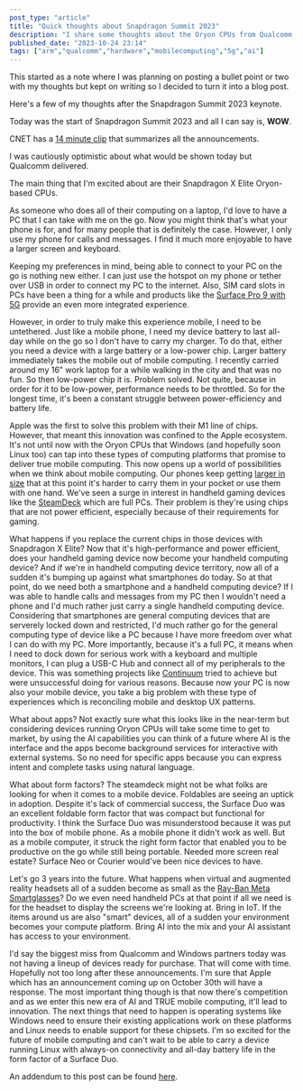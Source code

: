 ```yaml
---
post_type: "article" 
title: "Quick thoughts about Snapdragon Summit 2023"
description: "I share some thoughts about the Oryon CPUs from Qualcomm which will enable true mobile computing,"
published_date: "2023-10-24 23:14"
tags: ["arm","qualcomm","hardware","mobilecomputing","5g","ai"]
---
```


This started as a note where I was planning on posting a bullet point or two with my thoughts but kept on writing so I decided to turn it into a blog post.

Here's a few of my thoughts after the Snapdragon Summit 2023 keynote.

Today was the start of Snapdragon Summit 2023 and all I can say is, **WOW**. 

CNET has a [14 minute clip](https://www.youtube.com/watch?v=K7Q5iYHvgwo) that summarizes all the announcements. 

I was cautiously optimistic about what would be shown today but Qualcomm delivered. 

The main thing that I'm excited about are their Snapdragon X Elite Oryon-based CPUs.

As someone who does all of their computing on a laptop, I'd love to have a PC that I can take with me on the go. Now you might think that's what your phone is for, and for many people that is definitely the case. However, I only use my phone for calls and messages. I find it much more enjoyable to have a larger screen and keyboard.   

Keeping my preferences in mind, being able to connect to your PC on the go is nothing new either. I can just use the hotspot on my phone or tether over USB in order to connect my PC to the internet. Also, SIM card slots in PCs have been a thing for a while and products like the [Surface Pro 9 with 5G](https://www.microsoft.com/d/surface-pro-9/93vkd8np4fvk?activetab=pivot:overviewtab) provide an even more integrated experience. 

However, in order to truly make this experience mobile, I need to be untethered. Just like a mobile phone, I need my device battery to last all-day while on the go so I don't have to carry my charger. To do that, either you need a device with a large battery or a low-power chip. Larger battery immediately takes the mobile out of mobile computing. I recently carried around my 16" work laptop for a while walking in the city and that was no fun. So then low-power chip it is. Problem solved. Not quite, because in order for it to be low-power, performance needs to be throttled. So for the longest time, it's been a constant struggle between power-efficiency and battery life. 

Apple was the first to solve this problem with their M1 line of chips. However, that meant this innovation was confined to the Apple ecosystem. It's not until now with the Oryon CPUs that Windows (and hopefully soon Linux too) can tap into these types of computing platforms that promise to deliver true mobile computing. This now opens up a world of possibilities when we think about mobile computing. Our phones keep getting [larger in size](https://www.theverge.com/23913658/best-small-phone-dead-iphone-mini-z-flip-pixel-8) that at this point it's harder to carry them in your pocket or use them with one hand. We've seen a surge in interest in handheld gaming devices like the [SteamDeck](https://www.steamdeck.com/) which are full PCs. Their problem is they're using chips that are not power efficient, especially because of their requirements for gaming. 

What happens if you replace the current chips in those devices with Snapdragon X Elite? Now that it's high-performance and power efficient, does your handheld gaming device now become your handheld computing device? And if we're in handheld computing device territory, now all of a sudden it's bumping up against what smartphones do today. So at that point, do we need both a smartphone and a handheld computing device? If I was able to handle calls and messages from my PC then I wouldn't need a phone and I'd much rather just carry a single handheld computing device. Considering that smartphones are general computing devices that are serverely locked down and restricted, I'd much rather go for the general computing type of device like a PC because I have more freedom over what I can do with my PC. More importantly, because it's a full PC, it means when I need to dock down for serious work with a keyboard and multiple monitors, I can plug a USB-C Hub and connect all of my peripherals to the device. This was something projects like [Continuum](https://learn.microsoft.com/windows-hardware/design/device-experiences/continuum-phone) tried to achieve but were unsuccessful doing for various reasons. Because now your PC is now also your mobile device, you take a big problem with these type of experiences which is reconciling mobile and desktop UX patterns.   

What about apps? Not exactly sure what this looks like in the near-term but considering devices running Oryon CPUs will take some time to get to market, by using the AI capabilities you can think of a future where AI is the interface and the apps become background services for interactive with external systems. So no need for specific apps because you can express intent and complete tasks using natural language. 

What about form factors? The steamdeck might not be what folks are looking for when it comes to a mobile device. Foldables are seeing an uptick in adoption. Despite it's lack of commercial success, the Surface Duo was an excellent foldable form factor that was compact but functional for productivity. I think the Surface Duo was misunderstood because it was put into the box of mobile phone. As a mobile phone it didn't work as well. But as a mobile computer, it struck the right form factor that enabled you to be productive on the go while still being portable. Needed more screen real estate? Surface Neo or Courier would've been  nice devices to have. 

Let's go 3 years into the future. What happens when virtual and augmented reality headsets all of a sudden become as small as the [Ray-Ban Meta Smartglasses](https://www.ray-ban.com/usa/ray-ban-meta-smart-glasses)? Do we even need handheld PCs at that point if all we need is for the headset to display the screens we're looking at. Bring in IoT. If the items around us are also "smart" devices, all of a sudden your environment becomes your compute platform. Bring AI into the mix and your AI assistant has access to your environment.  

I'd say the biggest miss from Qualcomm and Windows partners today was not having a lineup of devices ready for purchase. That will come with time. Hopefully not too long after these announcements. I'm sure that Apple which has an announcement coming up on October 30th will have a response. The most important thing though is that now there's competition and as we enter this new era of AI and TRUE mobile computing, it'll lead to innovation. The next things that need to happen is operating systems like Windows need to ensure their existing applications work on these platforms and Linux needs to enable support for these chipsets. I'm so excited for the future of mobile computing and can't wait to be able to carry a device running Linux with always-on connectivity and all-day battery life in the form factor of a Surface Duo. 

An addendum to this post can be found [here](/feed/snapdragon-summit-2023-addendum).